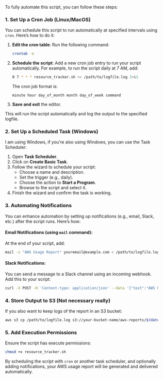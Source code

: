 To fully automate this script, you can follow these steps:

### 1. **Set Up a Cron Job (Linux/MacOS)**
You can schedule this script to run automatically at specified intervals using `cron`. Here’s how to do it:

1. **Edit the cron table**:
   Run the following command:
   ```bash
   crontab -e
   ```

2. **Schedule the script**:
   Add a new cron job entry to run your script automatically. For example, to run the script daily at 7 AM, add:
   ```bash
   0 7 * * * resource_tracker.sh >> /path/to/logfile.log 2>&1
   ```
   The cron job format is:
   ```
   minute hour day_of_month month day_of_week command
   ```

3. **Save and exit** the editor.

This will run the script automatically and log the output to the specified logfile.

### 2. **Set Up a Scheduled Task (Windows)**
I am using Windows, if you're also using Windows, you can use the Task Scheduler:

1. Open **Task Scheduler**.
2. Click on **Create Basic Task**.
3. Follow the wizard to schedule your script:
   - Choose a name and description.
   - Set the trigger (e.g., daily).
   - Choose the action to **Start a Program**.
   - Browse to the script and select it.
4. Finish the wizard and confirm the task is working.

### 3. **Automating Notifications**
You can enhance automation by setting up notifications (e.g., email, Slack, etc.) after the script runs. Here’s how:

#### **Email Notifications (using `mail` command):**
At the end of your script, add:
```bash
mail -s "AWS Usage Report" youremail@example.com < /path/to/logfile.log
```

#### **Slack Notifications:**
You can send a message to a Slack channel using an incoming webhook. Add this to your script:
```bash
curl -X POST -H 'Content-type: application/json' --data '{"text":"AWS Usage Report: Check the attached logs."}' https://hooks.slack.com/services/your/webhook/url
```

### 4. **Store Output to S3 (Not necessary really)**
If you also want to keep logs of the report in an S3 bucket:
```bash
aws s3 cp /path/to/logfile.log s3://your-bucket-name/aws-reports/$(date +%F)-usage-report.log
```

### 5. **Add Execution Permissions**
Ensure the script has execute permissions:
```bash
chmod +x resource_tracker.sh
```

By scheduling the script with `cron` or another task scheduler, and optionally adding notifications, your AWS usage report will be generated and delivered automatically.
